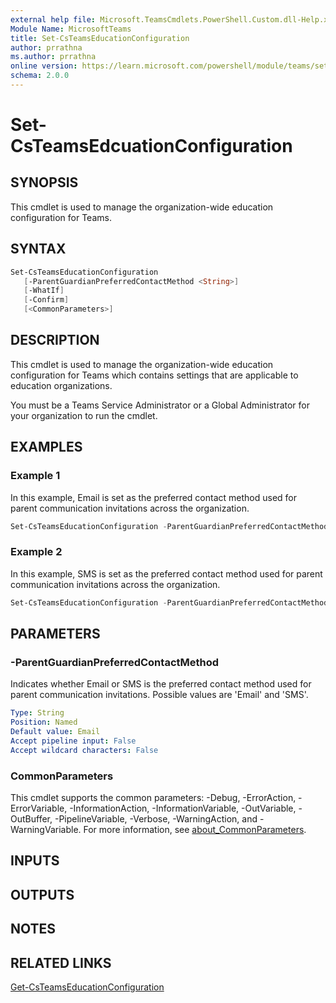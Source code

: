 ```yaml
---
external help file: Microsoft.TeamsCmdlets.PowerShell.Custom.dll-Help.xml
Module Name: MicrosoftTeams
title: Set-CsTeamsEducationConfiguration
author: prrathna
ms.author: prrathna
online version: https://learn.microsoft.com/powershell/module/teams/set-csteamseducationconfiguration
schema: 2.0.0
---
```


# Set-CsTeamsEdcuationConfiguration

## SYNOPSIS

This cmdlet is used to manage the organization-wide education configuration for Teams.

## SYNTAX

```powershell
Set-CsTeamsEducationConfiguration
   [-ParentGuardianPreferredContactMethod <String>]
   [-WhatIf]
   [-Confirm]
   [<CommonParameters>]
```

## DESCRIPTION

This cmdlet is used to manage the organization-wide education configuration for Teams which contains settings that are applicable to education organizations.

You must be a Teams Service Administrator or a Global Administrator for your organization to run the cmdlet.

## EXAMPLES

### Example 1
In this example, Email is set as the preferred contact method used for parent communication invitations across the organization.

```powershell
Set-CsTeamsEducationConfiguration -ParentGuardianPreferredContactMethod Email
```

### Example 2
In this example, SMS is set as the preferred contact method used for parent communication invitations across the organization.

```powershell
Set-CsTeamsEducationConfiguration -ParentGuardianPreferredContactMethod SMS
```

## PARAMETERS

### -ParentGuardianPreferredContactMethod
Indicates whether Email or SMS is the preferred contact method used for parent communication invitations. Possible values are 'Email' and 'SMS'.

```yaml
Type: String
Position: Named
Default value: Email
Accept pipeline input: False
Accept wildcard characters: False
```

### CommonParameters
This cmdlet supports the common parameters: -Debug, -ErrorAction, -ErrorVariable, -InformationAction, -InformationVariable, -OutVariable, -OutBuffer, -PipelineVariable, -Verbose, -WarningAction, and -WarningVariable. For more information, see [about_CommonParameters](https://go.microsoft.com/fwlink/?LinkID=113216).

## INPUTS

## OUTPUTS

## NOTES

## RELATED LINKS

[Get-CsTeamsEducationConfiguration](Get-CsTeamsEducationConfiguration.md)
